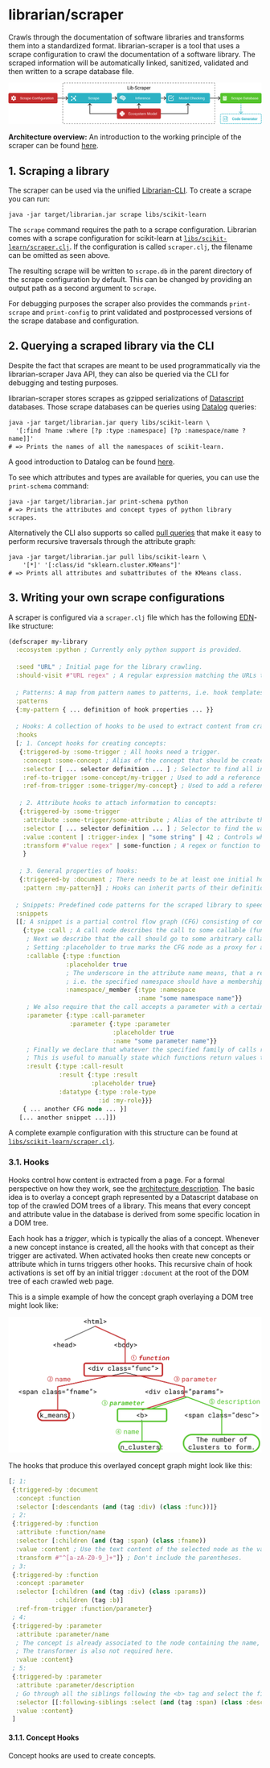 # librarian/scraper

Crawls through the documentation of software libraries and transforms them into a standardized format.
librarian-scraper is a tool that uses a scrape configuration to crawl the documentation of a software library.
The scraped information will be automatically linked, sanitized, validated and then written to a scrape database file.

<img src="docs/lib-scraper-overview.svg">

**Architecture overview:** An introduction to the working principle of the scraper can be found [here](./docs/architecture.md).

## 1. Scraping a library

The scraper can be used via the unified [Librarian-CLI](../..).
To create a scrape you can run:
```shell
java -jar target/librarian.jar scrape libs/scikit-learn
```
The `scrape` command requires the path to a scrape configuration.
Librarian comes with a scrape configuration for scikit-learn at [`libs/scikit-learn/scraper.clj`](../../libs/scikit-learn/scraper.clj).
If the configuration is called `scraper.clj`, the filename can be omitted as seen above.

The resulting scrape will be written to `scrape.db` in the parent directory of the scrape configuration by default.
This can be changed by providing an output path as a second argument to `scrape`.

For debugging purposes the scraper also provides the commands `print-scrape` and `print-config` to print validated and postprocessed versions of the scrape database and configuration.

## 2. Querying a scraped library via the CLI

Despite the fact that scrapes are meant to be used programmatically via the librarian-scraper Java API, they can also be queried via the CLI for debugging and testing purposes.

librarian-scraper stores scrapes as gzipped serializations of [Datascript](https://github.com/tonsky/datascript) databases.
Those scrape databases can be queries using [Datalog](https://docs.datomic.com/on-prem/query.html) queries:
```shell
java -jar target/librarian.jar query libs/scikit-learn \
  '[:find ?name :where [?p :type :namespace] [?p :namespace/name ?name]]'
# => Prints the names of all the namespaces of scikit-learn.
```
A good introduction to Datalog can be found [here](http://www.learndatalogtoday.org/).

To see which attributes and types are available for queries, you can use the `print-schema` command:
```shell
java -jar target/librarian.jar print-schema python
# => Prints the attributes and concept types of python library scrapes.
```

Alternatively the CLI also supports so called [pull queries](https://docs.datomic.com/on-prem/pull.html) that make it easy to perform recursive traversals through the attribute graph:
```shell
java -jar target/librarian.jar pull libs/scikit-learn \
	'[*]' '[:class/id "sklearn.cluster.KMeans"]'
# => Prints all attributes and subattributes of the KMeans class.
```

## 3. Writing your own scrape configurations

A scraper is configured via a `scraper.clj` file which has the following [EDN](https://github.com/edn-format/edn)-like structure:
```clojure
(defscraper my-library
  :ecosystem :python ; Currently only python support is provided.

  :seed "URL" ; Initial page for the library crawling.
  :should-visit #"URL regex" ; A regular expression matching the URLs that should be crawled.
  
  ; Patterns: A map from pattern names to patterns, i.e. hook templates.
  :patterns
  {:my-pattern { ... definition of hook properties ... }}
  
  ; Hooks: A collection of hooks to be used to extract content from crawled pages:
  :hooks
  [; 1. Concept hooks for creating concepts:
   {:triggered-by :some-trigger ; All hooks need a trigger.
	:concept :some-concept ; Alias of the concept that should be created.
	:selector [ ... selector definition ... ] ; Selector to find all instances of the concept relative to the trigger.
	:ref-to-trigger :some-concept/my-trigger ; Used to add a reference attribute from concepts created by this hook to their triggering concept.
	:ref-from-trigger :some-trigger/my-concept} ; Used to add a reference attribute from the triggering concept to the created concepts.
   
   ; 2. Attribute hooks to attach information to concepts: 
   {:triggered-by :some-trigger
	:attribute :some-trigger/some-attribute ; Alias of the attribute that should be added to the triggering concept.
	:selector [ ... selector definition ... ] ; Selector to find the values for the created attributes relative to the triggering concept.
	:value :content | :trigger-index | "some string" | 42 ; Controls which value is used for the created attribute.
	:transform #"value regex" | some-function ; A regex or function to transform the selected attribute value or to select parts of it.
	}
   
   ; 3. General properties of hooks:
   {:triggered-by :document ; There needs to be at least one initial hook, that is triggered by the :document root.
 	:pattern :my-pattern}] ; Hooks can inherit parts of their definition from the defined patterns.
  
  ; Snippets: Predefined code patterns for the scraped library to speed up code generation.
  :snippets
  [[; A snippet is a partial control flow graph (CFG) consisting of control flow nodes with references to arbitrary concepts:
    {:type :call ; A call node describes the call to some callable (function, method, etc.).
     ; Next we describe that the call should go to some arbitrary callable in a specified namespace.
	 ; Setting :placeholder to true marks the CFG node as a proxy for a multitude of specific concepts that it should be replaced with:
	 :callable {:type :function
                :placeholder true
				; The underscore in the attribute name means, that a reverse reference is required between the placeholder function and namespace,
				; i.e. the specified namespace should have a membership reference to the concept:
                :namespace/_member {:type :namespace
                                    :name "some namespace name"}}
	 ; We also require that the call accepts a parameter with a certain name:
     :parameter {:type :call-parameter
		         :parameter {:type :parameter
					         :placeholder true
							 :name "some parameter name"}}
	 ; Finally we declare that whatever the specified family of calls returns, has the role-type :my-role
	 ; This is useful to manually state which functions return values that can be interpreted and used in a certain way.
	 :result {:type :call-result
		      :result {:type :result
				       :placeholder true}
		      :datatype {:type :role-type
				         :id :my-role}}}
    { ... another CFG node ... }]
   [... another snippet ...]])
```

A complete example configuration with this structure can be found at [`libs/scikit-learn/scraper.clj`](../../libs/scikit-learn/scraper.clj).

### 3.1. Hooks

Hooks control how content is extracted from a page.
For a formal perspective on how they work, see the [architecture description](./docs/architecture.md).
The basic idea is to overlay a concept graph represented by a Datascript database on top of the crawled DOM trees of a library.
This means that every concept and attribute value in the database is derived from some specific location in a DOM tree.

Each hook has a *trigger*, which is typically the alias of a concept.
Whenever a new concept instance is created, all the hooks with that concept as their trigger are activated.
When activated hooks then create new concepts or attribute which in turns triggers other hooks.
This recursive chain of hook activations is set off by an initial trigger `:document` at the root of the DOM tree of each crawled web page.

This is a simple example of how the concept graph overlaying a DOM tree might look like:

<img src="docs/lib-scraper-example.svg">

The hooks that produce this overlayed concept graph might look like this:
```clojure
[; 1:
 {:triggered-by :document
  :concept :function
  :selector [:descendants (and (tag :div) (class :func))]}
 ; 2:
 {:triggered-by :function
  :attribute :function/name
  :selector [:children (and (tag :span) (class :fname))
  :value :content ; Use the text content of the selected node as the value.
  :transform #"^[a-zA-Z0-9_]+"]} ; Don't include the parentheses.
 ; 3:
 {:triggered-by :function
  :concept :parameter
  :selector [:children (and (tag :div) (class :params))
             :children (tag :b)]
  :ref-from-trigger :function/parameter}
 ; 4:
 {:triggered-by :parameter
  :attribute :parameter/name
  ; The concept is already associated to the node containing the name, thus no selector is required.
  ; The transformer is also not required here.
  :value :content}
 ; 5:
 {:triggered-by :parameter
  :attribute :parameter/description
  ; Go through all the siblings following the <b> tag and select the first <span> with class "desc":
  :selector [[:following-siblings :select (and (tag :span) (class :desc)) :limit 1]]
  :value :content}
 ]
```

#### 3.1.1. Concept Hooks

Concept hooks are used to create concepts.
